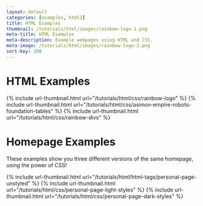 ```yaml
---
layout: default
categories: [examples, html2]
title: HTML Examples
thumbnail: /tutorials/html/images/rainbow-logo-1.png
meta-title: HTML Examples
meta-description: Example webpages using HTML and CSS.
meta-image: /tutorials/html/images/rainbow-logo-2.png
sort-key: 200
---
```


# HTML Examples

{% include url-thumbnail.html url="/tutorials/html/css/rainbow-logo" %}
{% include url-thumbnail.html url="/tutorials/html/css/asimov-empire-robots-foundation-tables" %}
{% include url-thumbnail.html url="/tutorials/html/css/rainbow-divs" %}

# Homepage Examples

These examples show you three different versions of the same homepage, using the power of CSS!

{% include url-thumbnail.html url="/tutorials/html/html-tags/personal-page-unstyled" %}
{% include url-thumbnail.html url="/tutorials/html/css/personal-page-light-styles" %}
{% include url-thumbnail.html url="/tutorials/html/css/personal-page-dark-styles" %}
